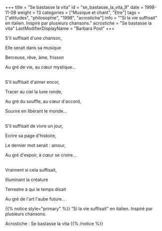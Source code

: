 +++
title = "Se bastasse la vita"
id = "se_bastasse_la_vita_9"
date = 1998-11-08
weight = 13
categories = ["Musique et chant", "Etre"]
tags = ["attitudes", "philosophie", "1998", "acrostiche"]
info = "\"Si la vie suffisait\" en italien. Inspiré par plusieurs chansons."
acrostiche = "Se bastasse la vita"
LastModifierDisplayName = "Barbara Post"
+++

S'il suffisait d'une chanson,

Elle serait dans sa musique

Berceuse, rêve, âme, frisson

Au gré de vie, au cœur mystique...

 \
S'il suffisait d'aimer encor,

Tracer au ciel la lune ronde,

Au gré du souffle, au cœur d'accord,

Sourire en libérant le monde...

 \
S'il suffisait de vivre un jour,

Ecrire sa page d'histoire,

Le dernier mot serait : amour,

Au gré d'espoir, à cœur se croire...

 \
Vraiment si cela suffisait,

Illuminant la créature

Terrestre à qui le temps disait

Au gré de l'art l'aube future...

{{% notice style="primary" %}}
\"Si la vie suffisait\" en italien. Inspiré par plusieurs chansons.

Acrostiche : Se bastasse la vita
{{% /notice %}}
